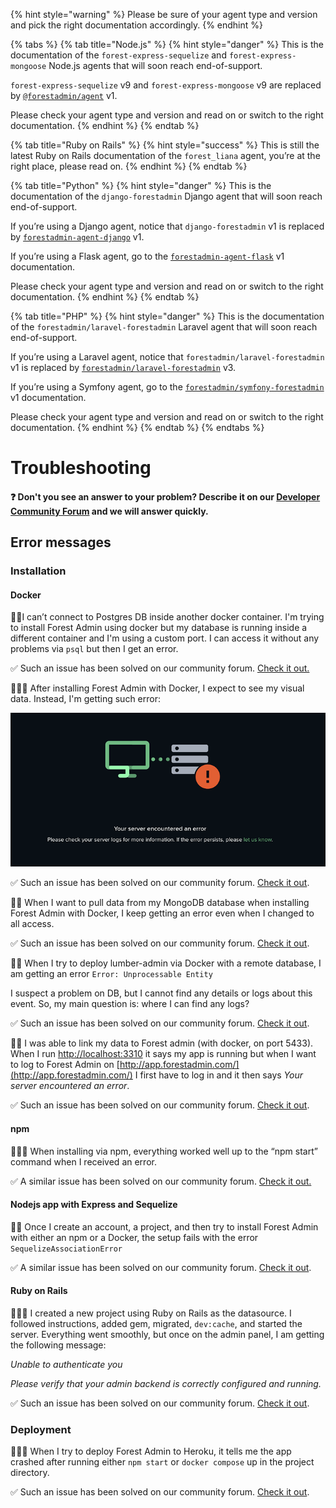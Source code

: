 {% hint style="warning" %}
Please be sure of your agent type and version and pick the right documentation accordingly.
{% endhint %}

{% tabs %}
{% tab title="Node.js" %}
{% hint style="danger" %}
This is the documentation of the `forest-express-sequelize` and `forest-express-mongoose` Node.js agents that will soon reach end-of-support.

`forest-express-sequelize` v9 and `forest-express-mongoose` v9 are replaced by [`@forestadmin/agent`](https://docs.forestadmin.com/developer-guide-agents-nodejs/) v1.

Please check your agent type and version and read on or switch to the right documentation.
{% endhint %}
{% endtab %}

{% tab title="Ruby on Rails" %}
{% hint style="success" %}
This is still the latest Ruby on Rails documentation of the `forest_liana` agent, you’re at the right place, please read on.
{% endhint %}
{% endtab %}

{% tab title="Python" %}
{% hint style="danger" %}
This is the documentation of the `django-forestadmin` Django agent that will soon reach end-of-support.

If you’re using a Django agent, notice that `django-forestadmin` v1 is replaced by [`forestadmin-agent-django`](https://docs.forestadmin.com/developer-guide-agents-python) v1.

If you’re using a Flask agent, go to the [`forestadmin-agent-flask`](https://docs.forestadmin.com/developer-guide-agents-python) v1 documentation.

Please check your agent type and version and read on or switch to the right documentation.
{% endhint %}
{% endtab %}

{% tab title="PHP" %}
{% hint style="danger" %}
This is the documentation of the `forestadmin/laravel-forestadmin` Laravel agent that will soon reach end-of-support.

If you’re using a Laravel agent, notice that `forestadmin/laravel-forestadmin` v1 is replaced by [`forestadmin/laravel-forestadmin`](https://docs.forestadmin.com/developer-guide-agents-php) v3.

If you’re using a Symfony agent, go to the [`forestadmin/symfony-forestadmin`](https://docs.forestadmin.com/developer-guide-agents-php) v1 documentation.

Please check your agent type and version and read on or switch to the right documentation.
{% endhint %}
{% endtab %}
{% endtabs %}

# Troubleshooting

#### ❓ Don't you see an answer to your problem? Describe it on our [Developer Community Forum](https://community.forestadmin.com/) and we will answer quickly.

## Error messages

### Installation

#### Docker

🙋‍♂️I can’t connect to Postgres DB inside another docker container. I'm trying to install Forest Admin using docker but my database is running inside a different container and I'm using a custom port. I can access it without any problems via `psql` but then I get an error.

✅ Such an issue has been solved on our community forum. [Check it out.](https://community.forestadmin.com/t/cant-connect-to-postgres-db-inside-another-docker-container/725)

🙋🏾‍♂️ After installing Forest Admin with Docker, I expect to see my visual data. Instead, I'm getting such error:

![onboarding error](../../.gitbook/assets/onboarding-error.png)

✅ Such an issue has been solved on our community forum. [Check it out](https://community.forestadmin.com/t/your-server-encountered-an-error-getaddrinfo-enotfound-postgres-postgres-5432/1798).

🙋🏻 When I want to pull data from my MongoDB database when installing Forest Admin with Docker, I keep getting an error even when I changed to all access.

✅ Such an issue has been solved on our community forum. [Check it out](https://community.forestadmin.com/t/getting-error-mongoserverselectionerror-connection-monitor-to-54-71-237-255-27017-closed/3146).

🙋‍♂️ When I try to deploy lumber-admin via Docker with a remote database, I am getting an error `Error: Unprocessable Entity`

I suspect a problem on DB, but I cannot find any details or logs about this event. So, my main question is: where I can find any logs?

✅ Such an issue has been solved on our community forum. [Check it out](https://community.forestadmin.com/t/getting-error-mongoserverselectionerror-connection-monitor-to-54-71-237-255-27017-closed/3146).

<!-- markdown-link-check-disable -->

🙋🏾 I was able to link my data to Forest admin (with docker, on port 5433). When I run [http://localhost:3310](http://localhost:3310) it says my app is running but when I want to log to Forest Admin on [http://app.forestadmin.com/](http://app.forestadmin.com/) I first have to log in and it then says _Your server encountered an error_.

<!-- markdown-link-check-enable -->

✅ Such an issue has been solved on our community forum. [Check it out](https://community.forestadmin.com/t/new-postgres-db-cant-reach-forest-admin-panel/1378).

#### npm

🙋🏼‍♀️ When installing via npm, everything worked well up to the “npm start” command when I received an error.

✅ A similar issue has been solved on our community forum. [Check it out.](https://community.forestadmin.com/t/npm-start-error/1520)

#### Nodejs app with Express and Sequelize

🙋🏼 Once I create an account, a project, and then try to install Forest Admin with either an npm or a Docker, the setup fails with the error `SequelizeAssociationError`

✅ A similar issue has been solved on our community forum. [Check it out](https://community.forestadmin.com/t/setup-fails-with-sequelizeassociationerror/519).

#### Ruby on Rails

🙋🏻‍♀️ I created a new project using Ruby on Rails as the datasource. I followed instructions, added gem, migrated, `dev:cache`, and started the server. Everything went smoothly, but once on the admin panel, I am getting the following message:

_Unable to authenticate you_

_Please verify that your admin backend is correctly configured and running._

✅ Such an issue has been solved on our community forum. [Check it out](https://community.forestadmin.com/t/unable-to-authenticate-you-please-verify-that-your-admin-backend-is-correctly-configured-and-running/2017).

### Deployment

🙋🏽‍♀️ When I try to deploy Forest Admin to Heroku, it tells me the app crashed after running either `npm start` or `docker compose` up in the project directory.

✅ Such an issue has been solved on our community forum. [Check it out](https://community.forestadmin.com/t/h10-error-when-deploying-to-heroku/547).
